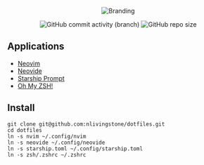 <div align="center">

![Branding](https://github.com/nlivingstone/dotfiles/assets/1995501/b482eb12-8d77-4fae-8a15-2d1644de0633)

![GitHub commit activity (branch)](https://img.shields.io/github/commit-activity/m/nlivingstone/dotfiles/master?style=for-the-badge&logo=github)
![GitHub repo size](https://img.shields.io/github/repo-size/nlivingstone/dotfiles?style=for-the-badge)

</div>

## Applications

* [Neovim](https://neovim.io/)
* [Neovide](https://neovide.dev/)
* [Starship Prompt](https://starship.rs/)
* [Oh My ZSH!](https://ohmyz.sh/)

## Install
```
git clone git@github.com:nlivingstone/dotfiles.git
cd dotfiles
ln -s nvim ~/.config/nvim
ln -s neovide ~/.config/neovide
ln -s starship.toml ~/.config/starship.toml
ln -s zsh/.zshrc ~/.zshrc
```

